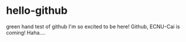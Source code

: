 # hello-github
green hand test of github
I'm so excited to be here!
Github, ECNU-Cai is coming!
Haha....
